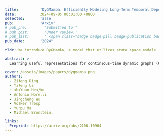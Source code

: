 ```yaml
---
title:          "DyGMamba: Efficiently Modeling Long-Term Temporal Dependency on Continuous-Time Dynamic Graphs with State Space Models"
date:           2024-09-05 00:01:00 +0800
selected:       false
pub:            "Arxiv"
# pub_pre:        "Submitted to "
# pub_post:       'Under review.'
# pub_last:       ' <span class="badge badge-pill badge-publication badge-success">Poster</span>'
pub_date:       "2024"

tldr: We introduce DyGMamba, a model that utilizes state space models (SSMs) for continuous-time dynamic graph (CTDG) representation learning. 

abstract: >-
  Learning useful representations for continuous-time dynamic graphs (CTDGs) is challenging, due to the concurrent need to span long node interaction histories and grasp nuanced temporal details. In particular, two problems emerge: (1) Encoding longer histories requires more computational resources, making it crucial for CTDG models to maintain low computational complexity to ensure efficiency; (2) Meanwhile, more powerful models are needed to identify and select the most critical temporal information within the extended context provided by longer histories. To address these problems, we propose a CTDG representation learning model named DyGMamba, originating from the popular Mamba state space model (SSM). DyGMamba first leverages a node-level SSM to encode the sequence of historical node interactions. Another time-level SSM is then employed to exploit the temporal patterns hidden in the historical graph, where its output is used to dynamically select the critical information from the interaction history. We validate DyGMamba experimentally on the dynamic link prediction task. The results show that our model achieves state-of-the-art in most cases. DyGMamba also maintains high efficiency in terms of computational resources, making it possible to capture long temporal dependencies with a limited computation budget.

cover: /assets/images/papers/dygmamba.png
authors:
  - Zifeng Ding
  - Yifeng Li
  - <b>Yuan He</b>
  - Antonio Norelli
  - Jingcheng Wu
  - Volker Tresp
  - Yunpu Ma
  - Michael Bronstein.

links:
  Preprint: https://arxiv.org/abs/2406.10964
---
```


